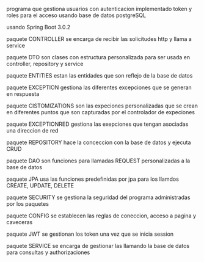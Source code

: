 programa que gestiona usuarios
con autenticacion
implementado token y roles para el acceso
usando base de datos postgreSQL


usando Spring Boot 3.0.2

paquete CONTROLLER se encarga de recibir las solicitudes http y llama a service

paquete DTO son clases con estructura personalizada para ser usada en controller, repository y service

paquete ENTITIES estan las entidades que son reflejo de la base de datos

paquete EXCEPTION gestiona las diferentes excepciones que se generan en respuesta

  paquete CISTOMIZATIONS son las expeciones personalizadas que se crean en diferentes puntos que son capturadas por el controlador de expeciones

  paquete EXCEPTIONRED gestiona las exepciones que tengan asociadas una direccion de red

paquete REPOSITORY hace la conceccion con la base de datos y ejecuta CRUD

  paquete DAO son funciones para llamadas REQUEST personalizadas a la base de datos

  paquete JPA usa las funciones predefinidas por jpa para los llamdos CREATE, UPDATE, DELETE

paquete SECURITY se gestiona la seguridad del programa administradas por los paquetes

  paquete CONFIG se establecen las reglas de coneccion, acceso a pagina y caveceras

  paquete JWT se gestionan los token una vez que se inicia session

paquete SERVICE se encarga de gestionar las llamando la base de datos para consultas y authorizaciones










